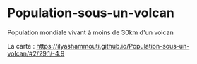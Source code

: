 # Population-sous-un-volcan
Population mondiale vivant à moins de 30km d'un volcan

La carte : 
https://ilyashammouti.github.io/Population-sous-un-volcan/#2/29.1/-4.9
